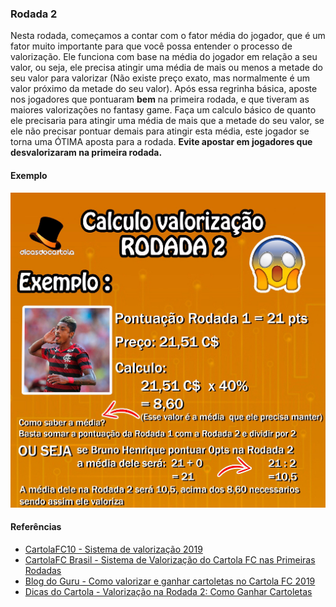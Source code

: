 ### Rodada 2

Nesta rodada, começamos a contar com o fator média do jogador, que é um fator
muito importante para que você possa entender o processo de valorização. Ele
funciona com base na média do jogador em relação a seu valor, ou seja, ele precisa
atingir uma média de mais ou menos a metade do seu valor para valorizar (Não existe
preço exato, mas normalmente é um valor próximo da metade do seu valor). Após essa
regrinha básica, aposte nos jogadores que pontuaram **bem** na primeira rodada, e que
tiveram as maiores valorizações no fantasy game. Faça um calculo básico de quanto
ele precisaria para atingir uma média de mais que a metade do seu valor, se ele não
precisar pontuar demais para atingir esta média, este jogador se torna uma ÓTIMA
aposta para a rodada. **Evite apostar em jogadores que desvalorizaram na primeira rodada.**

#### Exemplo

![valorização rodada 2](./img/valorizacao-rodada-2.jpeg)

#### Referências

- [CartolaFC10 - Sistema de valorização 2019](https://cartolafc10.com.br/index.php/sistema-de-valorizacao-2019/)
- [CartolaFC Brasil - Sistema de Valorização do Cartola FC nas Primeiras Rodadas](https://www.cartolafcbrasil.com.br/tutoriais/5/sistema-de-valorizacao-do-cartola-fc-nas-primeiras-rodadas)
- [Blog do Guru - Como valorizar e ganhar cartoletas no Cartola FC 2019](https://gurudocartola.com/blog/como-valorizar-e-ganhar-cartoletas-no-cartola-fc-2019/)
- [Dicas do Cartola - Valorização na Rodada 2: Como Ganhar Cartoletas](https://www.dicascartola.com.br/como-jogar-cartola-fc/valorizacao-cartola-fc-2-rodada/)
